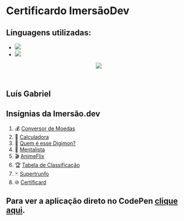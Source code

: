 # Certificardo ImersãoDev

## Linguagens utilizadas:

* <img src="https://img.shields.io/badge/HTML5-E34F26?style=for-the-badge&logo=html5&logoColor=white">
* <img src="https://img.shields.io/badge/CSS3-1572B6?style=for-the-badge&logo=css3&logoColor=white">

<section>
  <header>
    <img src="https://gartic.com.br/imgs/mural/fu/fuckeyy/zenitsu-2.png" />
  </header>
<h1>Luís Gabriel</h1>

<div>
  <h2>Insígnias da Imersão.dev</h2>
  <ol>
   <li>💰 <a href="https://codepen.io/yahikofz/pen/VwPjxEW"> Conversor de Moedas</a></li>
      <li>🔢 <a href="https://codepen.io/yahikofz/details/wvgWEaP"> Calculadora</a></li>
      <li>🐲 <a href="https://codepen.io/yahikofz/details/yLgJxMG"> Quem é esse Digimon?</a></li>
      <li>🔮 <a href="https://codepen.io/yahikofz/pen/jOyrXmv"> Mentalista</a></li>
      <li>🎬 <a href="https://codepen.io/yahikofz/pen/LYxRjeG"> AnimeFlix</a></li>
      <li>🏆 <a href="https://codepen.io/yahikofz/pen/JjEbaNq"> Tabela de Classificação</a></li>
      <li>🃏 <a href="https://codepen.io/yahikofz/pen/NWdjqzY" target="blank"> Supertrunfo</a></li>
      <li>🌐 <a href="https://codepen.io/yahikofz/pen/BapZpBw"> Certificard</a></li>
  </ol>
</div>
</section>



## Para ver a aplicação direto no CodePen [clique aqui](https://codepen.io/yahikofz/details/BapZpBw).


